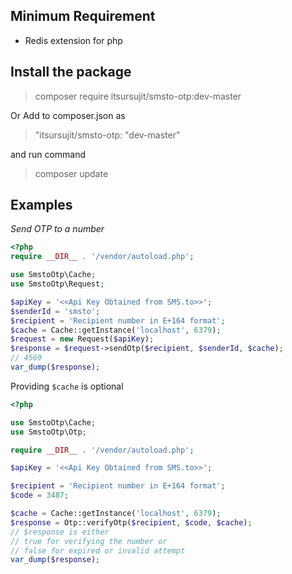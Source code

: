 ## Minimum Requirement
- Redis extension for php

## Install the package
> composer require itsursujit/smsto-otp:dev-master

Or Add to composer.json as
> "itsursujit/smsto-otp: "dev-master"

and run command
> composer update
## Examples

*Send OTP to a number*

```php
<?php
require __DIR__ . '/vendor/autoload.php';

use SmstoOtp\Cache;
use SmstoOtp\Request;

$apiKey = '<<Api Key Obtained from SMS.to>>';
$senderId = 'smsto';
$recipient = 'Recipient number in E+164 format';
$cache = Cache::getInstance('localhost', 6379);
$request = new Request($apiKey);
$response = $request->sendOtp($recipient, $senderId, $cache);
// 4569
var_dump($response);
```

Providing `$cache` is optional

```php
<?php

use SmstoOtp\Cache;
use SmstoOtp\Otp;

require __DIR__ . '/vendor/autoload.php';

$apiKey = '<<Api Key Obtained from SMS.to>>';

$recipient = 'Recipient number in E+164 format';
$code = 3487;

$cache = Cache::getInstance('localhost', 6379);
$response = Otp::verifyOtp($recipient, $code, $cache);
// $response is either
// true for verifying the number or
// false for expired or invalid attempt
var_dump($response);
```
